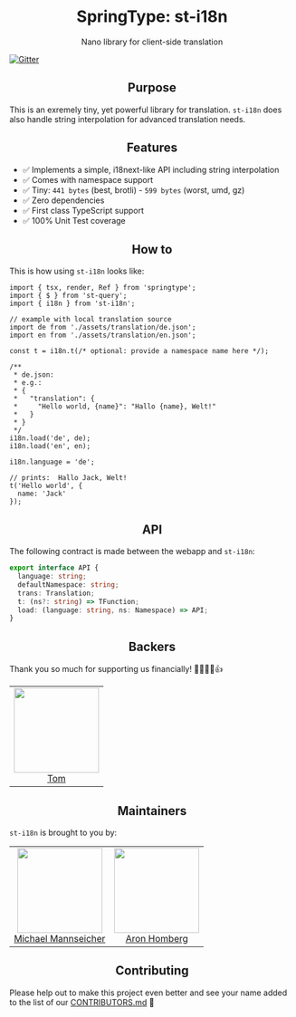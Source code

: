 <h1 align="center">SpringType: st-i18n</h1>

<p align="center">
  Nano library for client-side translation
</p>

[![Gitter](https://badges.gitter.im/springtype-official/springtype.svg)](https://gitter.im/springtype-official/springtype?utm_source=badge&utm_medium=badge&utm_campaign=pr-badge)

<h2 align="center">Purpose</h2>

This is an exremely tiny, yet powerful library for translation. `st-i18n` does also handle string interpolation for advanced translation needs.

<h2 align="center">Features</h2>

- ✅ Implements a simple, i18next-like API including string interpolation 
- ✅ Comes with namespace support
- ✅ Tiny: `441 bytes` (best, brotli) - `599 bytes` (worst, umd, gz)
- ✅ Zero dependencies
- ✅ First class TypeScript support
- ✅ 100% Unit Test coverage

<h2 align="center">How to</h2>

This is how using `st-i18n` looks like:

```tsx
import { tsx, render, Ref } from 'springtype';
import { $ } from 'st-query';
import { i18n } from 'st-i18n';

// example with local translation source
import de from './assets/translation/de.json'; 
import en from './assets/translation/en.json';

const t = i18n.t(/* optional: provide a namespace name here */);

/**
 * de.json:
 * e.g.:
 * {
 *   "translation": {
 *     "Hello world, {name}": "Hallo {name}, Welt!"
 *   }
 * }
 */
i18n.load('de', de);
i18n.load('en', en);

i18n.language = 'de';

// prints:  Hallo Jack, Welt!
t('Hello world', {
  name: 'Jack'
});
```

<h2 align="center">API</h2>

The following contract is made between the webapp and `st-i18n`:

```typescript
export interface API {
  language: string;
  defaultNamespace: string;
  trans: Translation;
  t: (ns?: string) => TFunction;
  load: (language: string, ns: Namespace) => API;
}
```

<h2 align="center">Backers</h2>

Thank you so much for supporting us financially! 🙏🏻😎🥳👍

<table>
  <tbody>
    <tr>
      <td align="center">
        <img width="150" height="150"
        src="https://avatars2.githubusercontent.com/u/17221813?v=4&s=150">
        </br>
        <a href="https://github.com/jsdevtom">Tom</a>
      </td>
    </tr>
  <tbody>
</table>

<h2 align="center">Maintainers</h2>

`st-i18n` is brought to you by:

<table>
  <tbody>
    <tr>
      <td align="center">
        <img width="150" height="150"
        src="https://avatars2.githubusercontent.com/u/12079044?s=150&v=4">
        </br>
        <a href="https://github.com/mansi1">Michael Mannseicher</a>
      </td>
      <td align="center">
        <img width="150" height="150"
        src="https://avatars3.githubusercontent.com/u/454817?v=4&s=150">
        </br>
        <a href="https://github.com/kyr0">Aron Homberg</a>
      </td>
    </tr>
  <tbody>
</table>

<h2 align="center">Contributing</h2>

Please help out to make this project even better and see your name added to the list of our
[CONTRIBUTORS.md](./CONTRIBUTORS.md) :tada:
